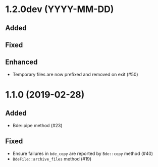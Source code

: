 # 1.2.0dev (YYYY-MM-DD)
## Added
## Fixed
## Enhanced
- Temporary files are now prefixed and removed on exit (#50)

# 1.1.0 (2019-02-28)
## Added
- Bde::pipe method (#23)
## Fixed
- Ensure failures in `bde_copy` are reported by `Bde::copy` method (#40)
- `BdeFile::archive_files` method (#19)
